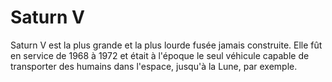 # Saturn V

Saturn V est la plus grande et la plus lourde fusée jamais construite. Elle fût
en service de 1968 à 1972 et était à l'époque le seul véhicule capable de
transporter des humains dans l'espace, jusqu'à la Lune, par exemple.
